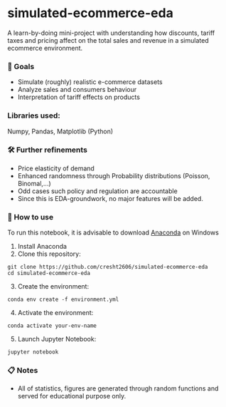 # simulated-ecommerce-eda
A learn-by-doing mini-project with understanding how discounts, tariff taxes and pricing affect on the total sales and revenue in a simulated ecommerce environment.

### 📌 Goals
- Simulate (roughly) realistic e-commerce datasets
- Analyze sales and consumers behaviour
- Interpretation of tariff effects on products

### Libraries used:
Numpy, Pandas, Matplotlib (Python)

### 🛠️ Further refinements
- Price elasticity of demand
- Enhanced randomness through Probability distributions (Poisson, Binomal,...)
- Odd cases such policy and regulation are accountable
- Since this is EDA-groundwork, no major features will be added.

### 🧠 How to use
To run this notebook, it is advisable to download [Anaconda](https://www.anaconda.com/download) on Windows
1. Install Anaconda
2. Clone this repository:
```
git clone https://github.com/cresht2606/simulated-ecommerce-eda
cd simulated-ecommerce-eda
```
3. Create the environment:
```
conda env create -f environment.yml
```
4. Activate the environment:
```
conda activate your-env-name
```
5. Launch Jupyter Notebook:
```
jupyter notebook
```
### 📋 Notes
- All of statistics, figures are generated through random functions and served for educational purpose only.

